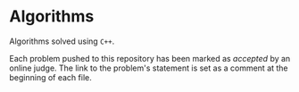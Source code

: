 # Algorithms

Algorithms solved using ```C++```.

Each problem pushed to this repository has been marked as _accepted_ by an online judge. The link to the problem's statement is set as a comment at the beginning of each file.
